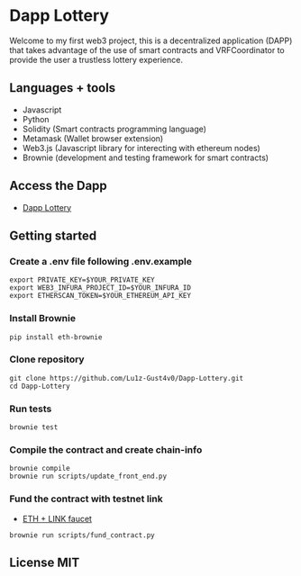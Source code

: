 # Dapp Lottery
Welcome to my first web3 project, this is a decentralized application (DAPP) that takes 
advantage of the use of smart contracts and VRFCoordinator to provide the user 
a trustless lottery experience.
## Languages + tools
- Javascript
- Python
- Solidity (Smart contracts programming language)
- Metamask (Wallet browser extension)
- Web3.js (Javascript library for interecting with ethereum nodes)
- Brownie (development and testing framework for smart contracts)

## Access the Dapp
* [Dapp Lottery](https://lu1z-gust4v0.github.io/Dapp-Lottery/front_end/index.html)
## Getting started
### Create a .env file following .env.example
```
export PRIVATE_KEY=$YOUR_PRIVATE_KEY
export WEB3_INFURA_PROJECT_ID=$YOUR_INFURA_ID
export ETHERSCAN_TOKEN=$YOUR_ETHEREUM_API_KEY 
```
### Install Brownie 
```
pip install eth-brownie
```
### Clone repository 
```
git clone https://github.com/Lu1z-Gust4v0/Dapp-Lottery.git
cd Dapp-Lottery
```
### Run tests
```
brownie test
```
### Compile the contract and create chain-info
```
brownie compile
brownie run scripts/update_front_end.py
```
### Fund the contract with testnet link
* [ETH + LINK faucet](https://faucets.chain.link/rinkeby)
```
brownie run scripts/fund_contract.py
```
## License MIT
